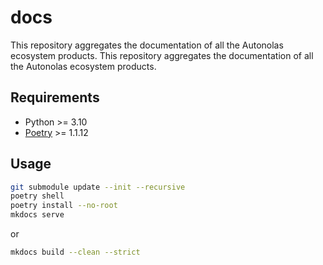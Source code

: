 # docs

This repository aggregates the documentation of all the Autonolas ecosystem products. This repository aggregates the documentation of all the Autonolas ecosystem products.

## Requirements

* Python >= 3.10
* [Poetry](https://python-poetry.org/) >= 1.1.12

## Usage

```bash
git submodule update --init --recursive
poetry shell
poetry install --no-root
mkdocs serve
```

or

```bash
mkdocs build --clean --strict
```
